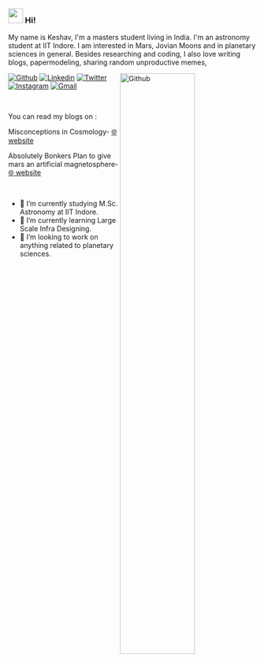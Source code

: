 <!--img  alt="banner" src="https://github.com/montjoile/montjoile/blob/main/banner.jpg" />-->

### <img src="https://media.giphy.com/media/hvRJCLFzcasrR4ia7z/giphy.gif" width="30px"> Hi!

My name is Keshav, I'm a masters student living in India. I'm an astronomy student at IIT Indore. I am interested in Mars, Jovian Moons and in planetary sciences in general. Besides researching and coding, I also love writing blogs, papermodeling, sharing random unproductive memes, 

<img width="55%" align="right" alt="Github" src="https://raw.githubusercontent.com/mars-orbiter/keshav-aggarwal/main/image.svg" />

[![Github](https://img.shields.io/badge/-Github-330c83?style=flat&logo=Github&logoColor=white)](https://github.com/mars-orbiter)
[![Linkedin](https://img.shields.io/badge/-LinkedIn-330c83?style=flat&logo=Linkedin&logoColor=white)](https://www.linkedin.com/in/dev-aggarwal/)
[![Twitter](https://img.shields.io/badge/-Twitter-330c83?style=flat&logo=Twitter&logoColor=white)](https://twitter.com/Keshav__Dev)
[![Instagram](https://img.shields.io/badge/-Instagram-330c83?style=flat&labelColor=330c83&logo=instagram&logoColor=white)](https://www.instagram.com/dev____1/)
[![Gmail](https://img.shields.io/badge/-Gmail-330c83?style=flat&logo=Gmail&logoColor=white)](mailto:msc2103121014@iiti.ac.in)

&nbsp;

You can read my blogs on :

Misconceptions in Cosmology- [🌐 website](https://sites.google.com/view/sarcblogs/blog-1?authuser=1)

Absolutely Bonkers Plan to give mars an artificial magnetosphere- [🌐 website](https://sites.google.com/view/sarcblogs/blog-2)


&nbsp;

- 🔭 I’m currently studying M.Sc. Astronomy at IIT Indore.
- 🌱 I’m currently learning Large Scale Infra Designing.
- 👯 I’m looking to work on anything related to planetary sciences.
